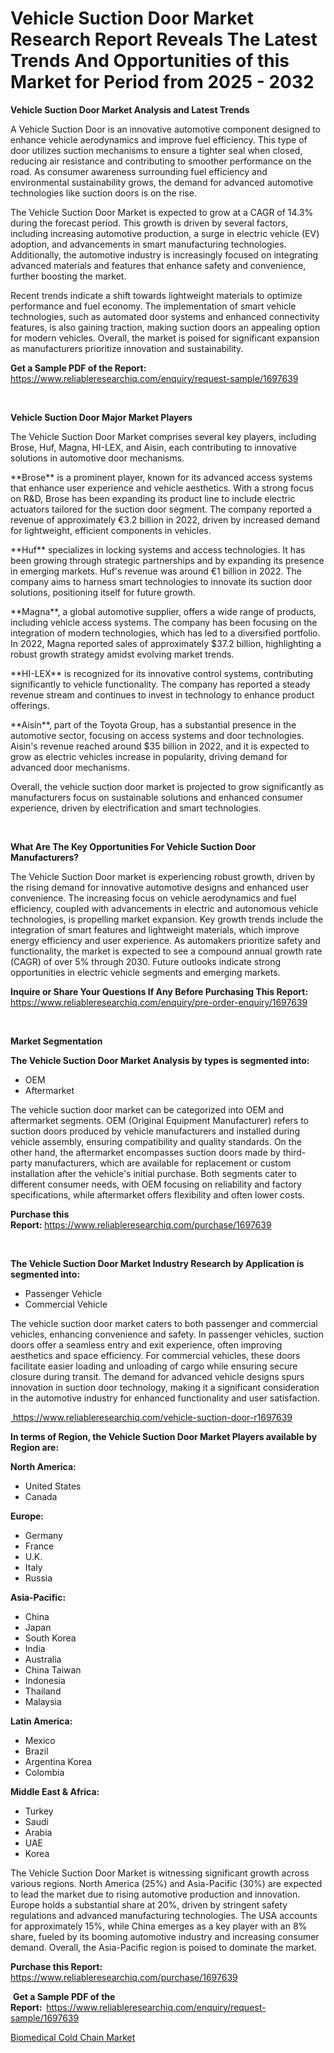 <p><h1>Vehicle Suction Door Market Research Report Reveals The Latest Trends And Opportunities of this Market for Period from 2025 - 2032</h1></p><p><strong>Vehicle Suction Door Market Analysis and Latest Trends</strong></p>
<p><p>A Vehicle Suction Door is an innovative automotive component designed to enhance vehicle aerodynamics and improve fuel efficiency. This type of door utilizes suction mechanisms to ensure a tighter seal when closed, reducing air resistance and contributing to smoother performance on the road. As consumer awareness surrounding fuel efficiency and environmental sustainability grows, the demand for advanced automotive technologies like suction doors is on the rise. </p><p>The Vehicle Suction Door Market is expected to grow at a CAGR of 14.3% during the forecast period. This growth is driven by several factors, including increasing automotive production, a surge in electric vehicle (EV) adoption, and advancements in smart manufacturing technologies. Additionally, the automotive industry is increasingly focused on integrating advanced materials and features that enhance safety and convenience, further boosting the market.  </p><p>Recent trends indicate a shift towards lightweight materials to optimize performance and fuel economy. The implementation of smart vehicle technologies, such as automated door systems and enhanced connectivity features, is also gaining traction, making suction doors an appealing option for modern vehicles. Overall, the market is poised for significant expansion as manufacturers prioritize innovation and sustainability.</p></p>
<p><strong>Get a Sample PDF of the Report:&nbsp;</strong> <a href="https://www.reliableresearchiq.com/enquiry/request-sample/1697639?utm_campaign=2268&utm_medium=2&utm_source=Github&utm_content=ia&utm_term=24032025&utm_id=vehicle-suction-door">https://www.reliableresearchiq.com/enquiry/request-sample/1697639</a></p>
<p>&nbsp;</p>
<p><strong>Vehicle Suction Door Major Market Players</strong></p>
<p><p>The Vehicle Suction Door Market comprises several key players, including Brose, Huf, Magna, HI-LEX, and Aisin, each contributing to innovative solutions in automotive door mechanisms. </p><p>**Brose** is a prominent player, known for its advanced access systems that enhance user experience and vehicle aesthetics. With a strong focus on R&D, Brose has been expanding its product line to include electric actuators tailored for the suction door segment. The company reported a revenue of approximately €3.2 billion in 2022, driven by increased demand for lightweight, efficient components in vehicles.</p><p>**Huf** specializes in locking systems and access technologies. It has been growing through strategic partnerships and by expanding its presence in emerging markets. Huf's revenue was around €1 billion in 2022. The company aims to harness smart technologies to innovate its suction door solutions, positioning itself for future growth.</p><p>**Magna**, a global automotive supplier, offers a wide range of products, including vehicle access systems. The company has been focusing on the integration of modern technologies, which has led to a diversified portfolio. In 2022, Magna reported sales of approximately $37.2 billion, highlighting a robust growth strategy amidst evolving market trends.</p><p>**HI-LEX** is recognized for its innovative control systems, contributing significantly to vehicle functionality. The company has reported a steady revenue stream and continues to invest in technology to enhance product offerings.</p><p>**Aisin**, part of the Toyota Group, has a substantial presence in the automotive sector, focusing on access systems and door technologies. Aisin's revenue reached around $35 billion in 2022, and it is expected to grow as electric vehicles increase in popularity, driving demand for advanced door mechanisms.</p><p>Overall, the vehicle suction door market is projected to grow significantly as manufacturers focus on sustainable solutions and enhanced consumer experience, driven by electrification and smart technologies.</p></p>
<p>&nbsp;</p>
<p><strong>What Are The Key Opportunities For Vehicle Suction Door Manufacturers?</strong></p>
<p><p>The Vehicle Suction Door market is experiencing robust growth, driven by the rising demand for innovative automotive designs and enhanced user convenience. The increasing focus on vehicle aerodynamics and fuel efficiency, coupled with advancements in electric and autonomous vehicle technologies, is propelling market expansion. Key growth trends include the integration of smart features and lightweight materials, which improve energy efficiency and user experience. As automakers prioritize safety and functionality, the market is expected to see a compound annual growth rate (CAGR) of over 5% through 2030. Future outlooks indicate strong opportunities in electric vehicle segments and emerging markets.</p></p>
<p><strong>Inquire or Share Your Questions If Any Before Purchasing This Report:</strong> <a href="https://www.reliableresearchiq.com/enquiry/pre-order-enquiry/1697639?utm_campaign=2268&utm_medium=2&utm_source=Github&utm_content=ia&utm_term=24032025&utm_id=vehicle-suction-door">https://www.reliableresearchiq.com/enquiry/pre-order-enquiry/1697639</a></p>
<p>&nbsp;</p>
<p><strong>Market Segmentation</strong></p>
<p><strong>The Vehicle Suction Door Market Analysis by types is segmented into:</strong></p>
<p><ul><li>OEM</li><li>Aftermarket</li></ul></p>
<p><p>The vehicle suction door market can be categorized into OEM and aftermarket segments. OEM (Original Equipment Manufacturer) refers to suction doors produced by vehicle manufacturers and installed during vehicle assembly, ensuring compatibility and quality standards. On the other hand, the aftermarket encompasses suction doors made by third-party manufacturers, which are available for replacement or custom installation after the vehicle's initial purchase. Both segments cater to different consumer needs, with OEM focusing on reliability and factory specifications, while aftermarket offers flexibility and often lower costs.</p></p>
<p><strong>Purchase this Report:&nbsp;</strong><a href="https://www.reliableresearchiq.com/purchase/1697639?utm_campaign=2268&utm_medium=2&utm_source=Github&utm_content=ia&utm_term=24032025&utm_id=vehicle-suction-door">https://www.reliableresearchiq.com/purchase/1697639</a></p>
<p>&nbsp;</p>
<p><strong>The Vehicle Suction Door Market Industry Research by Application is segmented into:</strong></p>
<p><ul><li>Passenger Vehicle</li><li>Commercial Vehicle</li></ul></p>
<p><p>The vehicle suction door market caters to both passenger and commercial vehicles, enhancing convenience and safety. In passenger vehicles, suction doors offer a seamless entry and exit experience, often improving aesthetics and space efficiency. For commercial vehicles, these doors facilitate easier loading and unloading of cargo while ensuring secure closure during transit. The demand for advanced vehicle designs spurs innovation in suction door technology, making it a significant consideration in the automotive industry for enhanced functionality and user satisfaction.</p></p>
<p><a href="https://www.reliableresearchiq.com/vehicle-suction-door-r1697639?utm_campaign=2268&utm_medium=2&utm_source=Github&utm_content=ia&utm_term=24032025&utm_id=vehicle-suction-door">&nbsp;https://www.reliableresearchiq.com/vehicle-suction-door-r1697639</a></p>
<p><strong>In terms of Region, the Vehicle Suction Door Market Players available by Region are:</strong></p>
<p>
    <p> <strong> North America: </strong>
        <ul>
            <li>United States</li>
            <li>Canada</li>
        </ul>
        </p> 
    <p> <strong> Europe: </strong>
        <ul>
            <li>Germany</li>
            <li>France</li>
            <li>U.K.</li>
            <li>Italy</li>
            <li>Russia</li>
        </ul>
        </p> 
    <p> <strong> Asia-Pacific: </strong>
        <ul>
            <li>China</li>
            <li>Japan</li>
            <li>South Korea</li>
            <li>India</li>
            <li>Australia</li>
            <li>China Taiwan</li>
            <li>Indonesia</li>
            <li>Thailand</li>
            <li>Malaysia</li>
        </ul>
        </p> 
    <p> <strong> Latin America: </strong>
        <ul>
            <li>Mexico</li>
            <li>Brazil</li>
            <li>Argentina Korea</li>
            <li>Colombia</li>
        </ul>
        </p> 
    <p> <strong> Middle East & Africa: </strong>
        <ul>
            <li>Turkey</li>
            <li>Saudi</li>
            <li>Arabia</li>
            <li>UAE</li>
            <li>Korea</li>
        </ul>
    </p>
    </p>
<p><p>The Vehicle Suction Door Market is witnessing significant growth across various regions. North America (25%) and Asia-Pacific (30%) are expected to lead the market due to rising automotive production and innovation. Europe holds a substantial share at 20%, driven by stringent safety regulations and advanced manufacturing technologies. The USA accounts for approximately 15%, while China emerges as a key player with an 8% share, fueled by its booming automotive industry and increasing consumer demand. Overall, the Asia-Pacific region is poised to dominate the market.</p></p>
<p><strong>Purchase this Report: </strong><a href="https://www.reliableresearchiq.com/purchase/1697639?utm_campaign=2268&utm_medium=2&utm_source=Github&utm_content=ia&utm_term=24032025&utm_id=vehicle-suction-door">https://www.reliableresearchiq.com/purchase/1697639</a></p>
<p>&nbsp;<strong>Get a Sample PDF of the Report:&nbsp;&nbsp;</strong><a href="https://www.reliableresearchiq.com/enquiry/request-sample/1697639?utm_campaign=2268&utm_medium=2&utm_source=Github&utm_content=ia&utm_term=24032025&utm_id=vehicle-suction-door">https://www.reliableresearchiq.com/enquiry/request-sample/1697639</a></p>
<p><strong></strong></p>
<p><p><a href="https://github.com/LilianFaulkner65/Market-Research-Report-List-2/blob/main/biomedical-cold-chain-market.md?utm_campaign=2268&utm_medium=2&utm_source=Github&utm_content=ia&utm_term=24032025&utm_id=vehicle-suction-door">Biomedical Cold Chain Market</a></p></p>